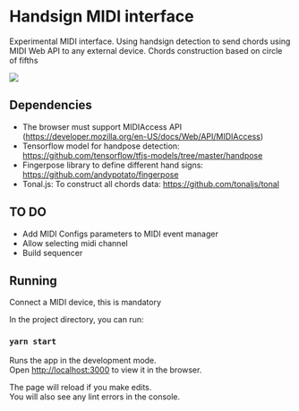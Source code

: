 # Handsign MIDI interface

Experimental MIDI interface. Using handsign detection to send chords using MIDI Web API to any external device. Chords construction based on circle of fifths

![](https://ex-reality.s3.amazonaws.com/screenshot.png)

## Dependencies

+ The browser must support MIDIAccess API (https://developer.mozilla.org/en-US/docs/Web/API/MIDIAccess)
+ Tensorflow model for handpose detection: https://github.com/tensorflow/tfjs-models/tree/master/handpose
+ Fingerpose library to define different hand signs: https://github.com/andypotato/fingerpose
+ Tonal.js: To construct all chords data: https://github.com/tonaljs/tonal


## TO DO

+ Add MIDI Configs parameters to MIDI event manager
+ Allow selecting midi channel
+ Build sequencer

## Running

Connect a MIDI device, this is mandatory

In the project directory, you can run:

### `yarn start`

Runs the app in the development mode.\
Open [http://localhost:3000](http://localhost:3000) to view it in the browser.

The page will reload if you make edits.\
You will also see any lint errors in the console.

